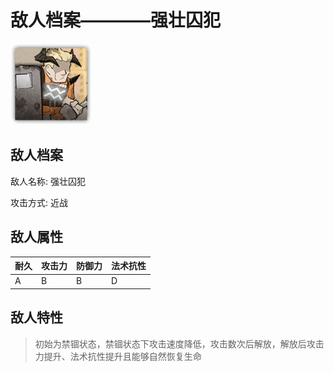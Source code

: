 # 敌人档案————强壮囚犯

![强壮囚犯](./eneIcons/强壮囚犯.png)

## 敌人档案

敌人名称: 强壮囚犯

攻击方式: 近战

## 敌人属性

| 耐久      | 攻击力  | 防御力 | 法术抗性 |
|---------|------|-----|------|
| A | B | B | D |

## 敌人特性
> 初始为禁锢状态，禁锢状态下攻击速度降低，攻击数次后解放，解放后攻击力提升、法术抗性提升且能够自然恢复生命
